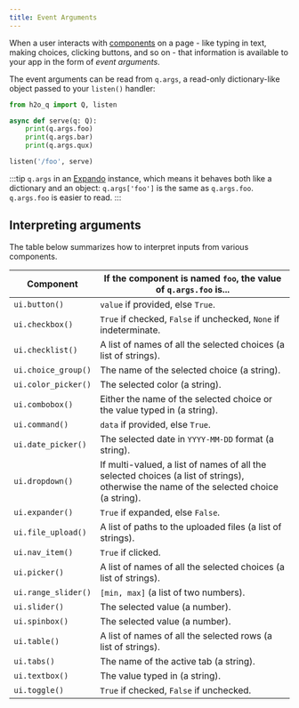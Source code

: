 ```yaml
---
title: Event Arguments
---
```


When a user interacts with [components](components.md) on a page - like typing in text, making choices, clicking buttons, and so on - that information is available to your app in the form of *event arguments*.

The event arguments can be read from `q.args`, a read-only dictionary-like object passed to your `listen()` handler:

```py {4-6}
from h2o_q import Q, listen

async def serve(q: Q):
    print(q.args.foo)
    print(q.args.bar)
    print(q.args.qux)

listen('/foo', serve)
```

:::tip
`q.args` in an [Expando](api/core#Expando) instance, which means it behaves both like a dictionary and an object: `q.args['foo']` is the same as `q.args.foo`. `q.args.foo` is easier to read.
:::

## Interpreting arguments

The table below summarizes how to interpret inputs from various components.

| Component | If the component is named `foo`, the value of `q.args.foo` is... |
|---|---|
| `ui.button()` | `value` if provided, else `True`. |
| `ui.checkbox()` | `True` if checked, `False` if unchecked, `None` if indeterminate. |
| `ui.checklist()` | A list of names of all the selected choices (a list of strings). |
| `ui.choice_group()` | The name of the selected choice (a string). |
| `ui.color_picker()` | The selected color (a string). |
| `ui.combobox()` | Either the name of the selected choice or the value typed in (a string). |
| `ui.command()` | `data` if provided, else `True`. |
| `ui.date_picker()` | The selected date in `YYYY-MM-DD` format (a string). |
| `ui.dropdown()` | If multi-valued, a list of names of all the selected choices (a list of strings), otherwise the name of the selected choice (a string).  |
| `ui.expander()` | `True` if expanded, else `False`. |
| `ui.file_upload()` | A list of paths to the uploaded files (a list of strings). |
| `ui.nav_item()` | `True` if clicked. |
| `ui.picker()` | A list of names of all the selected choices (a list of strings). |
| `ui.range_slider()` | `[min, max]` (a list of two numbers). |
| `ui.slider()` | The selected value (a number). |
| `ui.spinbox()` | The selected value (a number). |
| `ui.table()` | A list of names of all the selected rows (a list of strings). |
| `ui.tabs()` | The name of the active tab (a string). |
| `ui.textbox()` | The value typed in (a string). |
| `ui.toggle()` | `True` if checked, `False` if unchecked. |
